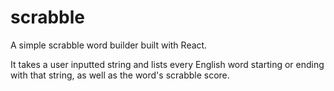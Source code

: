 # scrabble

A simple scrabble word builder built with React.

It takes a user inputted string and lists every English word starting or ending with that string, as well as the word's scrabble score.
